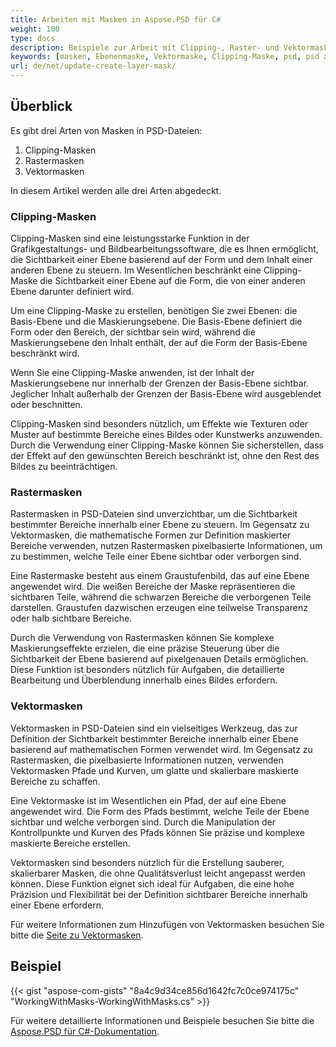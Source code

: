 ```yaml
---
title: Arbeiten mit Masken in Aspose.PSD für C#
weight: 100
type: docs
description: Beispiele zur Arbeit mit Clipping-, Raster- und Vektormasken innerhalb der PSD-Datei
keywords: [masken, Ebenenmaske, Vektormaske, Clipping-Maske, psd, psd api, C#, csharp, Codebeispiel]
url: de/net/update-create-layer-mask/
---
```


## Überblick

Es gibt drei Arten von Masken in PSD-Dateien:
1. Clipping-Masken
2. Rastermasken
3. Vektormasken

In diesem Artikel werden alle drei Arten abgedeckt.

### Clipping-Masken

Clipping-Masken sind eine leistungsstarke Funktion in der Grafikgestaltungs- und Bildbearbeitungssoftware, die es Ihnen ermöglicht, die Sichtbarkeit einer Ebene basierend auf der Form und dem Inhalt einer anderen Ebene zu steuern. Im Wesentlichen beschränkt eine Clipping-Maske die Sichtbarkeit einer Ebene auf die Form, die von einer anderen Ebene darunter definiert wird.

Um eine Clipping-Maske zu erstellen, benötigen Sie zwei Ebenen: die Basis-Ebene und die Maskierungsebene. Die Basis-Ebene definiert die Form oder den Bereich, der sichtbar sein wird, während die Maskierungsebene den Inhalt enthält, der auf die Form der Basis-Ebene beschränkt wird.

Wenn Sie eine Clipping-Maske anwenden, ist der Inhalt der Maskierungsebene nur innerhalb der Grenzen der Basis-Ebene sichtbar. Jeglicher Inhalt außerhalb der Grenzen der Basis-Ebene wird ausgeblendet oder beschnitten.

Clipping-Masken sind besonders nützlich, um Effekte wie Texturen oder Muster auf bestimmte Bereiche eines Bildes oder Kunstwerks anzuwenden. Durch die Verwendung einer Clipping-Maske können Sie sicherstellen, dass der Effekt auf den gewünschten Bereich beschränkt ist, ohne den Rest des Bildes zu beeinträchtigen.

### Rastermasken

Rastermasken in PSD-Dateien sind unverzichtbar, um die Sichtbarkeit bestimmter Bereiche innerhalb einer Ebene zu steuern. Im Gegensatz zu Vektormasken, die mathematische Formen zur Definition maskierter Bereiche verwenden, nutzen Rastermasken pixelbasierte Informationen, um zu bestimmen, welche Teile einer Ebene sichtbar oder verborgen sind.

Eine Rastermaske besteht aus einem Graustufenbild, das auf eine Ebene angewendet wird. Die weißen Bereiche der Maske repräsentieren die sichtbaren Teile, während die schwarzen Bereiche die verborgenen Teile darstellen. Graustufen dazwischen erzeugen eine teilweise Transparenz oder halb sichtbare Bereiche.

Durch die Verwendung von Rastermasken können Sie komplexe Maskierungseffekte erzielen, die eine präzise Steuerung über die Sichtbarkeit der Ebene basierend auf pixelgenauen Details ermöglichen. Diese Funktion ist besonders nützlich für Aufgaben, die detaillierte Bearbeitung und Überblendung innerhalb eines Bildes erfordern.

### Vektormasken

Vektormasken in PSD-Dateien sind ein vielseitiges Werkzeug, das zur Definition der Sichtbarkeit bestimmter Bereiche innerhalb einer Ebene basierend auf mathematischen Formen verwendet wird. Im Gegensatz zu Rastermasken, die pixelbasierte Informationen nutzen, verwenden Vektormasken Pfade und Kurven, um glatte und skalierbare maskierte Bereiche zu schaffen.

Eine Vektormaske ist im Wesentlichen ein Pfad, der auf eine Ebene angewendet wird. Die Form des Pfads bestimmt, welche Teile der Ebene sichtbar und welche verborgen sind. Durch die Manipulation der Kontrollpunkte und Kurven des Pfads können Sie präzise und komplexe maskierte Bereiche erstellen.

Vektormasken sind besonders nützlich für die Erstellung sauberer, skalierbarer Masken, die ohne Qualitätsverlust leicht angepasst werden können. Diese Funktion eignet sich ideal für Aufgaben, die eine hohe Präzision und Flexibilität bei der Definition sichtbarer Bereiche innerhalb einer Ebene erfordern.

Für weitere Informationen zum Hinzufügen von Vektormasken besuchen Sie bitte die [Seite zu Vektormasken](psd/de/layer-vector-mask/).

## Beispiel
{{< gist "aspose-com-gists" "8a4c9d34ce856d1642fc7c0ce974175c" "WorkingWithMasks-WorkingWithMasks.cs" >}}

Für weitere detaillierte Informationen und Beispiele besuchen Sie bitte die [Aspose.PSD für C#-Dokumentation](https://docs.aspose.com/psd/de/).
